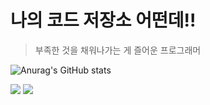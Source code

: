 # 나의 코드 저장소 어떤데!!

> 부족한 것을 채워나가는 게 즐어운 프로그래머


![Anurag's GitHub stats](https://github-readme-stats.vercel.app/api?username=TIRO044&show_icons=true&theme=calm)

<div align="left">
<img src="https://img.shields.io/badge/unity-000000?style=for-the-badge&logo=html5&logoColor=white">
<img src="https://img.shields.io/badge/csharp-512BD4?style=for-the-badge&logo=html5&logoColor=white">
</div>

<!--
**TIRO044/TIRO044** is a ✨ _special_ ✨ repository because its `README.md` (this file) appears on your GitHub profile.

Here are some ideas to get you started:

- 🔭 I’m currently working on ...
- 🌱 I’m currently learning ...
- 👯 I’m looking to collaborate on ...
- 🤔 I’m looking for help with ...
- 💬 Ask me about ...
- 📫 How to reach me: ...
- 😄 Pronouns: ...
- ⚡ Fun fact: ...
-->
